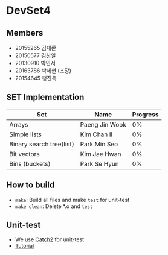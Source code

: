 # DevSet4

## Members

* 20155265 김재환
* 20150577 김찬일
* 20130910 박민서
* 20163786 박세현 (조장)
* 20154645 팽진욱

## SET Implementation

| Set                       | Name           | Progress |
| ------------------------- | -------------- | -------- |
| Arrays                    | Paeng Jin Wook |  0%      |
| Simple lists              | Kim Chan Il    |  0%      |
| Binary search tree(list)  | Park Min Seo   |  0%      |
| Bit vectors               | Kim Jae Hwan   |  0%      |
| Bins (buckets)            | Park Se Hyun   |  0%      |

## How to build

* `make`: Build all files and make `test` for unit-test
* `make clean`: Delete *.o and `test`

## Unit-test

* We use [Catch2](https://github.com/catchorg/Catch2) for unit-test
* [Tutorial](https://github.com/catchorg/Catch2/blob/master/docs/tutorial.md#top)